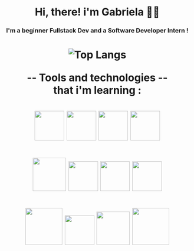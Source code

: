 <h1 align="center">
  Hi, there! i'm Gabriela 👩👋
  <br>
</h1>
<h3 align="center"> 
  I'm a beginner Fullstack Dev and a Software Developer Intern !
  <br>
</h3>

<h1 align="center">

   ![Top Langs](https://github-readme-stats.vercel.app/api/top-langs/?username=GabiRodrigues04&theme=blue-green)
  
  -- Tools and technologies --
  <br>that i'm learning :
  <br>
</h1>
<h1 align="center">
<div style="display:inline"> 
     <img width ="80" height= "80" src="https://cdn.jsdelivr.net/gh/devicons/devicon@latest/icons/html5/html5-original.svg" />
     <img width ="80" height= "80" src="https://cdn.jsdelivr.net/gh/devicons/devicon@latest/icons/css3/css3-original.svg" />
     <img width ="80" height= "80" src="https://cdn.jsdelivr.net/gh/devicons/devicon@latest/icons/javascript/javascript-original.svg" />
     <img width ="80" height= "80" src="https://cdn.jsdelivr.net/gh/devicons/devicon@latest/icons/bootstrap/bootstrap-original.svg" />
</div>
</h1>
<h1 align="center">
  <div style="display:inline">
       <img width ="90" height= "90" src="https://cdn.jsdelivr.net/gh/devicons/devicon@latest/icons/java/java-original-wordmark.svg" />
       <img width ="80" height= "80" src="https://cdn.jsdelivr.net/gh/devicons/devicon@latest/icons/csharp/csharp-original.svg" />
       <img width ="80" height= "80" src="https://cdn.jsdelivr.net/gh/devicons/devicon@latest/icons/dotnetcore/dotnetcore-original.svg" />
       <img width ="80" height= "80" src="https://cdn.jsdelivr.net/gh/devicons/devicon@latest/icons/php/php-original.svg" />
  </div>
</h1>
<h1 align="center">
<div style="display:inline">
     <img width ="100" height= "100" src="https://cdn.jsdelivr.net/gh/devicons/devicon@latest/icons/mysql/mysql-original-wordmark.svg" />
     <img width ="80" height= "80" src="https://cdn.jsdelivr.net/gh/devicons/devicon@latest/icons/vscode/vscode-original.svg" />
     <img width ="90" height= "90" src="https://cdn.jsdelivr.net/gh/devicons/devicon@latest/icons/microsoftsqlserver/microsoftsqlserver-plain-wordmark.svg" />
     <img width ="100" height= "100" src="https://cdn.jsdelivr.net/gh/devicons/devicon@latest/icons/git/git-plain-wordmark.svg" />   
</div>
</h1>
          
          


          
          
      

